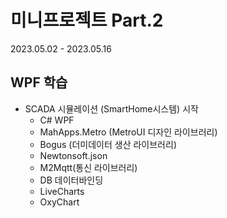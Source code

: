 # 미니프로젝트 Part.2
2023.05.02 - 2023.05.16

## WPF 학습
- SCADA 시뮬레이션 (SmartHome시스템) 시작
	- C# WPF
	- MahApps.Metro (MetroUI 디자인 라이브러리)
	- Bogus (더미데이터 생산 라이브러리)
	- Newtonsoft.json
	- M2Mqtt(통신 라이브러리)
	- DB 데이터바인딩
	- LiveCharts
	- OxyChart
	
